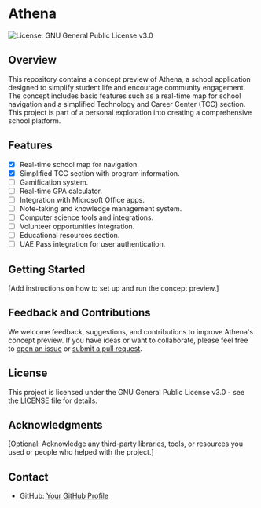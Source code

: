 # Athena

![License: GNU General Public License v3.0](https://img.shields.io/badge/License-GNU%20General%20Public%20License%20v3.0-blue.svg)

## Overview

This repository contains a concept preview of Athena, a school application designed to simplify student life and encourage community engagement. The concept includes basic features such as a real-time map for school navigation and a simplified Technology and Career Center (TCC) section. This project is part of a personal exploration into creating a comprehensive school platform.

## Features

- [x] Real-time school map for navigation.
- [x] Simplified TCC section with program information.
- [ ] Gamification system.
- [ ] Real-time GPA calculator.
- [ ] Integration with Microsoft Office apps.
- [ ] Note-taking and knowledge management system.
- [ ] Computer science tools and integrations.
- [ ] Volunteer opportunities integration.
- [ ] Educational resources section.
- [ ] UAE Pass integration for user authentication.

## Getting Started

[Add instructions on how to set up and run the concept preview.]

## Feedback and Contributions

We welcome feedback, suggestions, and contributions to improve Athena's concept preview. If you have ideas or want to collaborate, please feel free to [open an issue](https://github.com/your-username/Athena/issues) or [submit a pull request](https://github.com/your-username/Athena/pulls).

## License

This project is licensed under the GNU General Public License v3.0 - see the [LICENSE](LICENSE) file for details.

## Acknowledgments

[Optional: Acknowledge any third-party libraries, tools, or resources you used or people who helped with the project.]

## Contact

- GitHub: [Your GitHub Profile](https://github.com/Al-Battashi)
